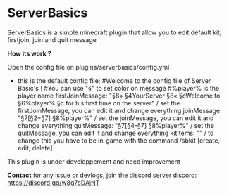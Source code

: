 # ServerBasics
ServerBasics is a simple minecraft plugin that allow you to edit default kit, firstjoin, join and quit message 

**How its work ?**

Open the config file on plugins/serverbasics/config.yml
- this is the default config file:
  #Welcome to the config file of Server Basic's !
  #You can use "§" to set color on message
  #%player% is the player name
  firstJoinMessage: "§8» §4YourServer §8« §cWelcome to §6%player% §c for his first time on the server" / set the firstJoinMessage, you can edit it and change everything
  joinMessage: "§7[§2+§7] §8%player%" / set the joinMessage, you can edit it and change everything
  quitMessage: "§7[§4-§7] §8%player%" / set the quitMessage, you can edit it and change everything
  kitItems: "" / to change this you have to be in-game with the command /sbkit [create, edit, delete]

This plugin is under developpement and need improvement

**Contact**
for any issue or devlogs, join the discord server
discord: https://discord.gg/w8g7cDAjNT
